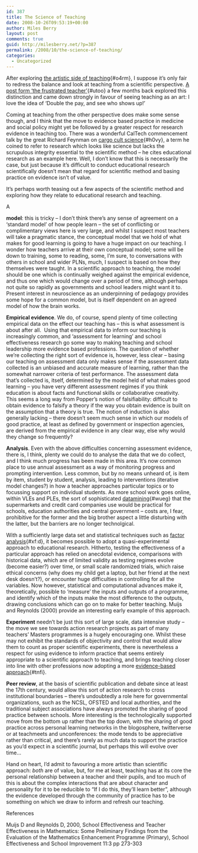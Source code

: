 ```yaml
---
id: 387
title: The Science of Teaching
date: 2008-10-26T09:53:19+00:00
author: Miles Berry
layout: post 
comments: true
guid: http://milesberry.net/?p=387
permalink: /2008/10/the-science-of-teaching/
categories:
  - Uncategorized
---
```

After exploring [the artistic side of teaching](../?p=364 "the artistic side of teaching"){#o4rm}, I suppose it&#8217;s only fair to redress the balance and look at teaching from a scientific perspective. [A post form &#8216;the frustrated teacher&#8217;](http://thefrustratedteacher.blogspot.com/2008/06/teaching-science-or-art.html "A post form         'the frustrated teacher'"){#utoo} a few months back explored this distinction and came down strongly in favour of seeing teaching as an art: I love the idea of &#8216;Double the pay, and see who shows up!&#8217;
  
Coming at teaching from the other perspective does make some sense though, and I think that the move to evidence based practice in medicine and social policy might yet be followed by a greater respect for research evidence in teaching too. There was a wonderful CalTech commencement talk by the great Richard Feynman on [cargo cult science](http://www.lhup.edu/%7Edsimanek/cargocul.htm "cargo cult science"){#h0vy}, a term he coined to refer to research which looks like science but lacks the scrupulous integrity essential to the scientific method &#8211; he cites educational research as an example here. Well, I don&#8217;t know that this is necessarily the case, but just because it&#8217;s difficult to conduct educational research scientifically doesn&#8217;t mean that regard for scientific method and basing practice on evidence isn&#8217;t of value.
  
It&#8217;s perhaps worth teasing out a few aspects of the scientific method and exploring how they relate to educational research and teaching.

<!--more--> A 

**model**: this is tricky &#8211; I don&#8217;t think there&#8217;s any sense of agreement on a &#8216;standard model&#8217; of how people learn &#8211; the set of conflicting or complimentary views here is very large, and whilst I suspect most teachers will take a pragmatic stance, the conceptual model that we hold of what makes for good learning is going to have a huge impact on our teaching. I wonder how teachers arrive at their own conceptual model; some will be down to training, some to reading, some, I&#8217;m sure, to conversations with others in school and wider PLNs, much, I suspect is based on how they themselves were taught. In a scientific approach to teaching, the model should be one which is continually weighed against the empirical evidence, and thus one which would change over a period of time, although perhaps not quite so rapidly as governments and school leaders might want it to. Present interest in neuroscience as an underpinning of pedagogy provides some hope for a common model, but is itself dependent on an agreed model of how the brain works.
  
**Empirical evidence**. We do, of course, spend plenty of time collecting empirical data on the effect our teaching has &#8211; this is what assessment is about after all.  Using that empirical data to inform our teaching is increasingly common, and &#8216;assessment for learning&#8217; and school effectiveness research go some way to making teaching and school leadership more evidence based professions. The question of whether we&#8217;re collecting the right sort of evidence is, however, less clear &#8211; basing our teaching on assessment data only makes sense if the assessment data collected is an unbiased and accurate measure of learning, rather than the somewhat narrower criteria of test performance. The assessment data that&#8217;s collected is, itself, determined by the model held of what makes good learning &#8211; you have very different assessment regimes if you think education is about facts and functional skills or collaborative creativity.  This seems a long way from Popper&#8217;s notion of falsifiability: difficult to obtain evidence to falsify a theory if the way you obtain evidence is built on the assumption that a theory is true. The notion of induction is also generally lacking &#8211; there doesn&#8217;t seem much sense in which our models of good practice, at least as defined by government or inspection agencies, are derived from the empirical evidence in any clear way, else why would they change so frequently?
  
**Analysis**. Even with the above difficulties concerning assessment evidence, there is, I think, plenty we could do to analyse the data that we do collect, and I think much progress has been made in this area. It&#8217;s now common place to use annual assessment as a way of monitoring progress and prompting intervention. Less common, but by no means unheard of, is item by item, student by student, analysis, leading to interventions (iterative model changes?) in how a teacher approaches particular topics or to focussing support on individual students. As more school work goes online, within VLEs and PLEs, the sort of sophisticated [datamining](http://en.wikipedia.org/wiki/Data_mining "datamining"){#wueg} that the supermarkets and credit card companies use would be practical for schools, education authorities and central government &#8211; costs are, I fear, prohibitive for the former and the big brother aspect a little disturbing with the latter, but the barriers are no longer technolgical.
  
With a sufficiently large data set and statistical techniques such as [factor analysis](http://en.wikipedia.org/wiki/Factor_analysis "factor analysis"){#xf:d}, it becomes possible to adopt a quasi-experimental approach to educational research. Hitherto, testing the effectiveness of a particular approach has relied on anecdotal evidence, comparisons with historical data, which are of limited validity as testing regimes evolve (become easier?) over time, or small scale randomized trials, which raise ethical concerns (why does my child get a laptop, but her friend at the next desk doesn&#8217;t?), or encounter huge difficulties in controlling for all the variables. Now however, statistical and computational advances make it, theoretically, possible to &#8216;measure&#8217; the inputs and outputs of a programme, and identify which of the inputs make the most difference to the outputs, drawing conclusions which can go on to make for better teaching. Muijs and Reynolds (2000) provide an interesting early example of this approach.
  
**Experiment** needn&#8217;t be just this sort of large scale, data intensive study &#8211; the move we see towards action research projects as part of many teachers&#8217; Masters programmes is a hugely encouraging one. Whilst these may not exhibit the standards of objectivity and control that would allow them to count as proper scientific experiments, there is nevertheless a respect for using evidence to inform practice that seems entirely appropriate to a scientific approach to teaching, and brings teaching closer into line with other professions now adopting a more [evidence-based approach](http://en.wikipedia.org/wiki/Evidence-based_practice "evidence-based approach"){#tnfi}.
  
**Peer review**, at the basis of scientific publication and debate since at least the 17th century, would allow this sort of action research to cross institutional boundaries &#8211; there&#8217;s undoubtedly a role here for governmental organizations, such as the NCSL, OFSTED and local authorities, and the traditional subject associations have always promoted the sharing of good practice between schools. More interesting is the technologically supported move from the bottom up rather than the top down, with the sharing of good practice across personal learning networks in the blogosphere, twitterverse or at teachmeets and unconferences: the mode tends to be appreciative rather than critical, and there&#8217;s rarely as much data to support the practice as you&#8217;d expect in a scientific journal, but perhaps this will evolve over time&#8230;
  
Hand on heart, I&#8217;d admit to favouring a more artistic than scientific approach: _both_ are of value, but, for me at least, teaching has at its core the personal relationship between a teacher and their pupils, and too much of this is about the complex interactions that are about character and personality for it to be reducible to &#8220;If I do this, they&#8217;ll learn better&#8221;, although the evidence developed through the community of practice has to be something on which we draw to inform and refresh our teaching.

References
  
Muijs D and Reynolds D, 2000, School Effectiveness and Teacher Effectiveness in Mathematics: Some Preliminary Findings from the Evaluation of the Mathematics Enhancement Programme (Primary), School Effectiveness and School Improvement 11:3 pp 273-303